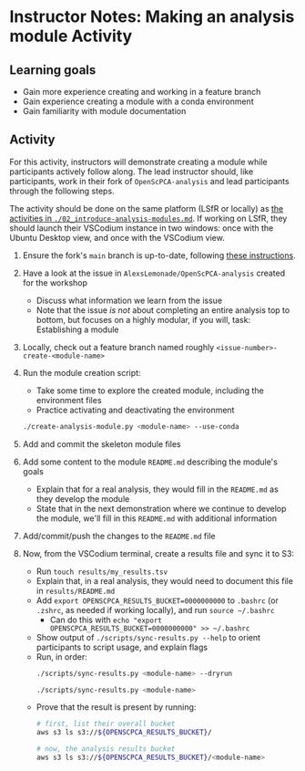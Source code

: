 
# Instructor Notes: Making an analysis module Activity

## Learning goals

- Gain more experience creating and working in a feature branch
- Gain experience creating a module with a conda environment
- Gain familiarity with module documentation

## Activity

For this activity, instructors will demonstrate creating a module while participants actively follow along.
The lead instructor should, like participants, work in their fork of `OpenScPCA-analysis` and lead participants through the following steps.

The activity should be done on the same platform (LSfR or locally) as [the activities in `./02_introduce-analysis-modules.md`](02_introduce-analysis-modules.md).
If working on LSfR, they should launch their VSCodium instance in two windows: once with the Ubuntu Desktop view, and once with the VSCodium view.

1. Ensure the fork's `main` branch is up-to-date, following [these instructions](https://openscpca.readthedocs.io/en/latest/contributing-to-analyses/working-with-git/staying-in-sync-with-upstream/).

2. Have a look at the issue in `AlexsLemonade/OpenScPCA-analysis` created for the workshop
    - Discuss what information we learn from the issue
    - Note that the issue _is not_ about completing an entire analysis top to bottom, but focuses on a highly modular, if you will, task: Establishing a module

3. Locally, check out a feature branch named roughly `<issue-number>-create-<module-name>`

4. Run the module creation script:
   - Take some time to explore the created module, including the environment files
   - Practice activating and deactivating the environment

    ```bash
    ./create-analysis-module.py <module-name> --use-conda
    ```

5. Add and commit the skeleton module files

6. Add some content to the module `README.md` describing the module's goals
    - Explain that for a real analysis, they would fill in the `README.md` as they develop the module
    - State that in the next demonstration where we continue to develop the module, we'll fill in this `README.md` with additional information

7. Add/commit/push the changes to the `README.md` file

8. Now, from the VSCodium terminal, create a results file and sync it to S3:
   - Run `touch results/my_results.tsv`
   - Explain that, in a real analysis, they would need to document this file in `results/README.md`
   - Add `export OPENSCPCA_RESULTS_BUCKET=0000000000` to `.bashrc` (or `.zshrc`, as needed if working locally), and run `source ~/.bashrc`
     - Can do this with `echo "export OPENSCPCA_RESULTS_BUCKET=0000000000" >> ~/.bashrc`
   - Show output of `./scripts/sync-results.py --help` to orient participants to script usage, and explain flags
   - Run, in order:
      ```sh
      ./scripts/sync-results.py <module-name> --dryrun

      ./scripts/sync-results.py <module-name>
      ```
   - Prove that the result is present by running:
      ```sh
      # first, list their overall bucket
      aws s3 ls s3://${OPENSCPCA_RESULTS_BUCKET}/

      # now, the analysis results bucket
      aws s3 ls s3://${OPENSCPCA_RESULTS_BUCKET}/<module-name>
      ```
